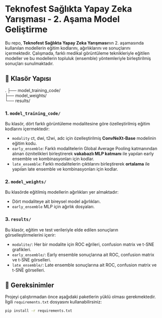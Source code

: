 # Teknofest Sağlıkta Yapay Zeka Yarışması - 2. Aşama Model Geliştirme

Bu repo, **Teknofest Sağlıkta Yapay Zeka Yarışması**nın 2. aşamasında kullanılan modellerin eğitim kodlarını, ağırlıklarını ve sonuçlarını içermektedir. Çalışmada, farklı medikal görüntüleme teknikleriyle eğitilen modeller ve bu modellerin topluluk (ensemble) yöntemleriyle birleştirilmiş sonuçları sunulmaktadır.

## 📁 Klasör Yapısı
.
├── model_training_code/  
├── model_weights/  
└── results/

### 1. `model_training_code/`

Bu klasör, dört farklı görüntüleme modalitesine göre özelleştirilmiş eğitim kodlarını içermektedir:

- `modality` ct, dwi, t2wi, adc  için özelleştirilmiş **ConvNeXt-Base** modelinin eğitim kodu.
- `early_ensemble`: Farklı modalitelerin Global Average Pooling katmanından alınan öznitelikleri birleştirerek **vakabazlı MLP katmanı** ile yapılan early ensemble ve kombinasyonları için kodlar.
- `late_ensemble`: Farklı modalitelerin çıktılarını birleştirerek **ortalama** ile yapılan late ensemble ve kombinasyonları için kodlar.
  
### 2. `model_weights/`

Bu klasörde eğitilmiş modellerin ağırlıkları yer almaktadır:

- Dört modaliteye ait bireysel model ağırlıkları.
- `early_ensemble` MLP için ağırlık dosyaları.

### 3. `results/`

Bu klasör, eğitim ve test verileriyle elde edilen sonuçların görselleştirmelerini içerir:

- `modalite/`: Her bir modalite için ROC eğrileri, confusion matrix ve t-SNE grafikleri.
- `early_ensemble/`: Early ensemble sonuçlarına ait ROC, confusion matrix ve t-SNE görselleri.
- `late_ensemble/`: Late ensemble sonuçlarına ait ROC, confusion matrix ve t-SNE görselleri.

## 🔧 Gereksinimler

Projeyi çalıştırmadan önce aşağıdaki paketlerin yüklü olması gerekmektedir. İlgili `requirements.txt` dosyasını kullanabilirsiniz:

```bash
pip install -r requirements.txt
